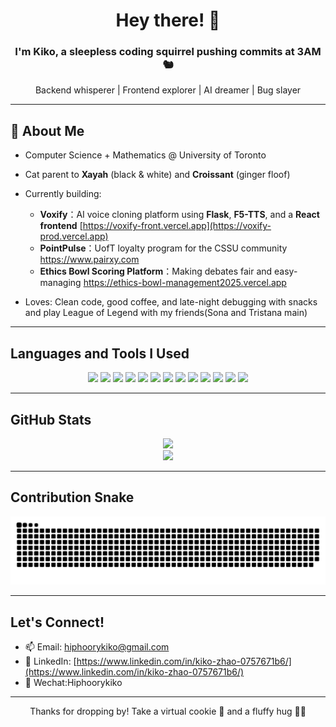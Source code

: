 <h1 align="center">Hey there! 🐰</h1>
<h3 align="center">I'm Kiko, a sleepless coding squirrel pushing commits at 3AM🐿️</h3>

<p align="center">
  Backend whisperer | Frontend explorer | AI dreamer | Bug slayer
</p>

---

## 🐾 About Me

- Computer Science + Mathematics @ University of Toronto 
- Cat parent to **Xayah** (black & white) and **Croissant** (ginger floof)
- Currently building:
  - **Voxify**：AI voice cloning platform using **Flask**, **F5-TTS**, and a **React frontend** [https://voxify-front.vercel.app](https://voxify-prod.vercel.app)
  - **PointPulse**：UofT loyalty program for the CSSU community https://www.pairxy.com
  - **Ethics Bowl Scoring Platform**：Making debates fair and easy-managing  https://ethics-bowl-management2025.vercel.app
 
- Loves: Clean code, good coffee, and late-night debugging with snacks and play League of Legend with my friends(Sona and Tristana main)

---

## Languages and Tools I Used

<p align="center">
  <img src="https://img.shields.io/badge/Python-FFE873?style=for-the-badge&logo=python&logoColor=3776AB" />
  <img src="https://img.shields.io/badge/JavaScript-F7DF1E?style=for-the-badge&logo=javascript&logoColor=black" />
  <img src="https://img.shields.io/badge/Java-ED8B00?style=for-the-badge&logo=java&logoColor=white" />
  <img src="https://img.shields.io/badge/HTML5-E34F26?style=for-the-badge&logo=html5&logoColor=white" />
  <img src="https://img.shields.io/badge/C-00599C?style=for-the-badge&logo=c&logoColor=white" />
  <img src="https://img.shields.io/badge/React-61DAFB?style=for-the-badge&logo=react&logoColor=black" />
  <img src="https://img.shields.io/badge/Vite-646CFF?style=for-the-badge&logo=vite&logoColor=white" />
  <img src="https://img.shields.io/badge/Google%20Cloud-4285F4?style=for-the-badge&logo=google-cloud&logoColor=white" />
  <img src="https://img.shields.io/badge/PostgreSQL-336791?style=for-the-badge&logo=postgresql&logoColor=white" />
  <img src="https://img.shields.io/badge/SQLite-003B57?style=for-the-badge&logo=sqlite&logoColor=white" />
  <img src="https://img.shields.io/badge/MySQL-4479A1?style=for-the-badge&logo=mysql&logoColor=white" />
  <img src="https://img.shields.io/badge/Docker-2496ED?style=for-the-badge&logo=docker&logoColor=white" />
  <img src="https://img.shields.io/badge/Flask-000000?style=for-the-badge&logo=flask&logoColor=white" />
</p>

---

## GitHub Stats 

<p align="center">
  <img src="https://github-readme-streak-stats.herokuapp.com/?user=Kikogogogogo&theme=tokyonight" />
  <br/>
  <img src="https://github-readme-stats.vercel.app/api/top-langs/?username=Kikogogogogo&layout=compact&theme=panda" />
</p>

---

## Contribution Snake 

<p align="center">
  <img src="https://raw.githubusercontent.com/Platane/snk/output/github-contribution-grid-snake.svg" alt="snake">
</p>

---

## Let's Connect!

- 📫 Email: [hiphoorykiko@gmail.com](mailto:hiphoorykiko@gmail.com)
- 🐾 LinkedIn: [https://www.linkedin.com/in/kiko-zhao-0757671b6/](https://www.linkedin.com/in/kiko-zhao-0757671b6/)
- 🌸 Wechat:Hiphoorykiko

---

<p align="center">
  Thanks for dropping by! Take a virtual cookie 🍪 and a fluffy hug 🐻💕
</p>

